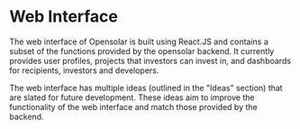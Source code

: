 # Web Interface

The web interface of Opensolar is built using React.JS and contains a subset of the functions provided by the opensolar backend. It currently provides user profiles, projects that investors can invest in, and dashboards for recipients, investors and developers.

The web interface has multiple ideas \(outlined in the "Ideas" section\) that are slated for future development. These ideas aim to improve the functionality of the web interface and match those provided by the backend.

